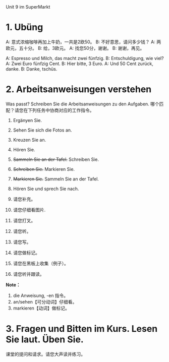 <section id="title">Unit 9 im SuperMarkt</section>

# 1. Ubüng 

A: 意式浓缩咖啡再加上牛奶，一共是2欧50。
B: 不好意思，请问多少钱？
A: 两欧元，五十分。
B: 给，3欧元。
A: 找您50分，谢谢。
B: 谢谢，再见。

A: Espresso und Milch, das macht zwei fünfzig.
B: Entschuldigung, wie viel? 
A: Zwei Euro fünfzig Cent.
B: Hier bitte, 3 Euro. 
A: Und 50 Cent zurück, danke.
B: Danke, tschüs.

# 2. Arbeitsanweisungen verstehen

Was passt? Schreiben Sie die Arbeitsanweisungen zu den Aufgaben.
哪个匹配？请您在下列任务中协商对应的工作指令。

1. Ergänyen Sie. 
2. Sehen Sie sich die Fotos an.
3. Kreuzen Sie an.
4. Hören Sie.
5. ~~Sammeln Sie an der Tafel.~~ Schreiben Sie.
6. ~~Schreiben Sie.~~ Markieren Sie.
7. ~~Markieren Sie.~~ Sammeln Sie an der Tafel.
8. Hören Sie und sprech Sie nach.

1. 请您补充。
2. 请您仔细看图片.
3. 请您打叉。
4. 请您听。
5. 请您写。
6. 请您做标记。
7. 请您在黑板上收集（例子）。
8. 请您听并跟读。

**Note：**

1. die Anweisung, -en 指令。
2. an/sehen【可分动词】仔细看。
3. markieren【动词】做标记。

# 3. Fragen und Bitten im Kurs. Lesen Sie laut. Üben Sie.
课堂的提问和请求。请您大声读并练习。
